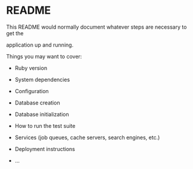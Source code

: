 # README

This README would normally document whatever steps are necessary to get the                         

application up and running.          

Things you may want to cover:                                                                          
                                        
* Ruby version                      
        
* System dependencies                                                        
                                      
* Configuration                 
              
* Database creation        
    
* Database initialization        

* How to run the test suite

* Services (job queues, cache servers, search engines, etc.)

* Deployment instructions
  
* ...
